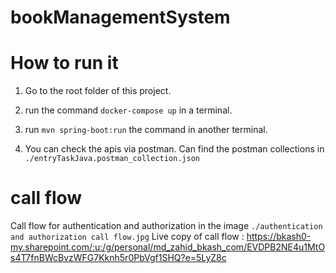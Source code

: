 # bookManagementSystem


# How to run it

1. Go to the root folder of this project.

2. run the command `docker-compose up` in a terminal.

3. run `mvn spring-boot:run` the command in another terminal.

4. You can check the apis via postman. Can find the postman collections in `./entryTaskJava.postman_collection.json`



# call flow

Call flow for authentication and authorization in the image `./authentication and authorization call flow.jpg`
Live copy of call flow : https://bkash0-my.sharepoint.com/:u:/g/personal/md_zahid_bkash_com/EVDPB2NE4u1MtOs4T7fnBWcBvzWFG7Kknh5r0PbVgf1SHQ?e=5LyZ8c
